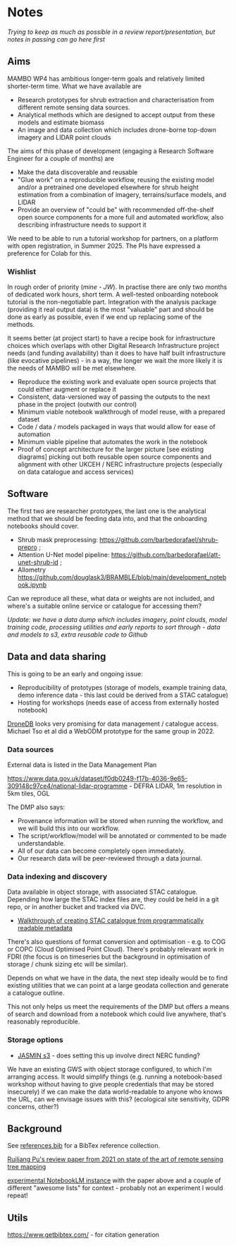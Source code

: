 # Notes

_Trying to keep as much as possible in a review report/presentation, but notes in passing can go here first_

## Aims

MAMBO WP4 has ambitious longer-term goals and relatively limited shorter-term time. What we have available are

* Research prototypes for shrub extraction and characterisation from different remote sensing data sources. 
* Analytical methods which are designed to accept output from these models and estimate biomass
* An image and data collection which includes drone-borne top-down imagery and LIDAR point clouds

The aims of this phase of development (engaging a Research Software Engineer for a couple of months) are

* Make the data discoverable and reusable
* "Glue work" on a reproducible workflow, reusing the existing model and/or a pretrained one developed elsewhere for shrub height estimation from a combination of imagery, terrains/surface models, and LIDAR
* Provide an overview of "could be" with recommended off-the-shelf open source components for a more full and automated workflow, also describing infrastructure needs to support it

We need to be able to run a tutorial workshop for partners, on a platform with open registration, in Summer 2025. The PIs have expressed a preference for Colab for this.

### Wishlist

In rough order of priority (_mine - JW_). In practise there are only two months of dedicated work hours, short term. A well-tested onboarding notebook tutorial is the non-negotiable part. Integration with the analysis package (providing it real output data) is the most "valuable" part and should be done as early as possible, even if we end up replacing some of the methods.

It seems better (at project start) to have a recipe book for infrastructure choices which overlaps with other Digital Research Infrastructure project needs (and funding availability) than it does to have half built infrastructure (like evocative pipelines) - in a way, the longer we wait the more likely it is the needs of MAMBO will be met elsewhere.

* Reproduce the existing work and evaluate open source projects that could either augment or replace it
* Consistent, data-versioned way of passing the outputs to the next phase in the project (outwith our control)
* Minimum viable notebook walkthrough of model reuse, with a prepared dataset
* Code / data / models packaged in ways that would allow for ease of automation
* Minimum viable pipeline that automates the work in the notebook
* Proof of concept architecture for the larger picture [see existing diagrams] picking out both reusable open source components and alignment with other UKCEH / NERC infrastructure projects (especially on data catalogue and access services)

## Software

The first two are researcher prototypes, the last one is the analytical method that we should be feeding data into, and that the onboarding notebooks should cover.

* Shrub mask preprocessing: https://github.com/barbedorafael/shrub-prepro ; 
* Attention U-Net model pipeline: https://github.com/barbedorafael/att-unet-shrub-id ; 
* Allometry https://github.com/douglask3/BRAMBLE/blob/main/development_notebook.ipynb

Can we reproduce all these, what data or weights are not included, and where's a suitable online service or catalogue for accessing them? 

_Update: we have a data dump which includes imagery, point clouds, model training code, processing utilities and early reports to sort through - data and models to s3, extra reusable code to Github_

## Data and data sharing

This is going to be an early and ongoing issue:

* Reproducibility of prototypes (storage of models, example training data, demo inference data - this last could be derived from a STAC catalogue)
* Hosting for workshops (needs ease of access from externally hosted notebook)

[DroneDB](https://github.com/DroneDB) looks very promising for data management / catalogue access. Michael Tso et al did a WebODM prototype for the same group in 2022. 

### Data sources

External data is listed in the Data Management Plan

https://www.data.gov.uk/dataset/f0db0249-f17b-4036-9e65-309148c97ce4/national-lidar-programme - DEFRA LIDAR, 1m resolution in 5km tiles, OGL

The DMP also says:

* Provenance information will be stored when running the workflow, and we will build this into
our workflow.
* The script/workflow/model will be annotated or commented to be made understandable.
* All of our data can become completely open immediately.
* Our research data will be peer-reviewed through a data journal.

### Data indexing and discovery

Data available in object storage, with associated STAC catalogue. Depending how large the STAC index files are, they could be held in a git repo, or in another bucket and tracked via DVC.

* [Walkthrough of creating STAC catalogue from programmatically readable metadata](https://stacspec.org/en/tutorials/2-create-stac-catalog-python/)

There's also questions of format conversion and optimisation - e.g. to COG or COPC (Cloud Optimised Point Cloud). There's probably relevant work in FDRI (the focus is on timeseries but the background in optimisation of storage / chunk sizing etc will be similar).

Depends on what we have in the data, the next step ideally would be to find existing utilities that we can point at a large geodata collection and generate a catalogue outline.

This not only helps us meet the requirements of the DMP but offers a means of search and download from a notebook which could live anywhere, that's reasonably reproducible.

### Storage options 

* [JASMIN s3](https://help.jasmin.ac.uk/docs/short-term-project-storage/managing-a-gws) - does setting this up involve direct NERC funding? 

We have an existing GWS with object storage configured, to which I'm arranging access. It would simplify things (e.g. running a notebook-based workshop without having to give people credentials that may be stored insecurely) if we can make the data world-readable to anyone who knows the URL, can we envisage issues with this? (ecological site sensitivity, GDPR concerns, other?)

## Background

See [references.bib](references.bib) for a BibTex reference collection.

[Ruiliang Pu's review paper from 2021 on state of the art of remote sensing tree mapping](https://www.sciencedirect.com/science/article/abs/pii/S1077314221000655)

[experimental NotebookLM instance](https://notebooklm.google.com/notebook/faca1d84-2082-4224-964b-f492ad4c9aa2?_gl=1*15qi2sg*_ga*NDI3NDU0MTIyLjE3NDIzMDEzMzU.*_ga_W0LDH41ZCB*MTc0MjMwMTMzNS4xLjAuMTc0MjMwMTMzNS42MC4wLjA.&original_referer=https:%2F%2Fnotebooklm.google%23&pli=1) with the paper above and a couple of different "awesome lists" for context - probably not an experiment I would repeat!

## Utils

https://www.getbibtex.com/ - for citation generation
